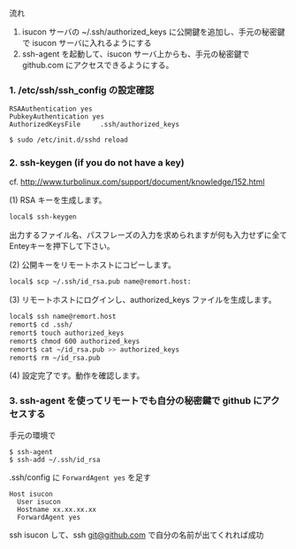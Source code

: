 流れ

1. isucon サーバの ~/.ssh/authorized_keys に公開鍵を追加し、手元の秘密鍵で isucon サーバに入れるようにする
2. ssh-agent を起動して、isucon サーバ上からも、手元の秘密鍵で github.com にアクセスできるようにする。

### 1. /etc/ssh/ssh_config の設定確認

```
RSAAuthentication yes
PubkeyAuthentication yes
AuthorizedKeysFile     .ssh/authorized_keys
```

```bash
$ sudo /etc/init.d/sshd reload
```

### 2. ssh-keygen (if you do not have a key)

cf. http://www.turbolinux.com/support/document/knowledge/152.html

(1) RSA キーを生成します。

```bash
local$ ssh-keygen
```

出力するファイル名、パスフレーズの入力を求められますが何も入力せずに全てEnteyキーを押下して下さい。

(2) 公開キーをリモートホストにコピーします。

```bash
local$ scp ~/.ssh/id_rsa.pub name@remort.host:
```

(3) リモートホストにログインし、authorized_keys ファイルを生成します。

```bash
local$ ssh name@remort.host
remort$ cd .ssh/
remort$ touch authorized_keys
remort$ chmod 600 authorized_keys
remort$ cat ~/id_rsa.pub >> authorized_keys
remort$ rm ~/id_rsa.pub
```

(4) 設定完了です。動作を確認します。

### 3. ssh-agent を使ってリモートでも自分の秘密鍵で github にアクセスする

手元の環境で

```
$ ssh-agent
$ ssh-add ~/.ssh/id_rsa
```

.ssh/config に `ForwardAgent yes` を足す

```
Host isucon
  User isucon
  Hostname xx.xx.xx.xx
  ForwardAgent yes
```

ssh isucon して、ssh git@github.com で自分の名前が出てくれれば成功
